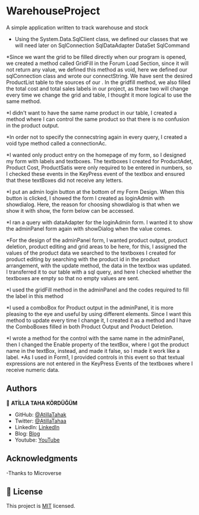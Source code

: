 # WarehouseProject
A simple application written to track warehouse and stock

* Using the System.Data.SqlClient class, we defined our classes that we will need later on
SqlConnection
SqlDataAdapter
DataSet
SqlCommand

*Since we want the grid to be filled directly when our program is opened, we created a method called GridFill in the Forum Load Section, since it will not return any value, we defined this method as void, here we defined our sqlConnection class and wrote our connectString. We have sent the desired ProductList table to the sources of our .
In the gridfill method, we also filled the total cost and total sales labels in our project, as these two will change every time we change the grid and table, I thought it more logical to use the same method.

*I didn't want to have the same name product in our table, I created a method where I can control the same product so that there is no confusion in the product output.

*In order not to specify the connecstring again in every query, I created a void type method called a connectionAc.

*I wanted only product entry on the homepage of my form, so I designed my form with labels and textboxes. The textboxes I created for ProductAdet, Product Cost, ProductSatis were only required to be entered in numbers, so I checked these events in the KeyPress event of the textbox and ensured that these textBoxes did not receive any letters.


*I put an admin login button at the bottom of my Form Design. When this button is clicked, I showed the form I created as loginAdmin with showdialog. Here, the reason for choosing showdialog is that when we show it with show, the form below can be accessed.

*I ran a query with dataAdapter for the loginAdmin form. I wanted it to show the adminPanel form again with showDialog when the value comes.

*For the design of the adminPanel form, I wanted product output, product deletion, product editing and grid areas to be here, for this, I assigned the values ​​of the product data we searched to the textboxes I created for product editing by searching with the product id in the product arrangement, with the update method, the data in the textbox was updated. I transferred it to our table with a sql query, and here I checked whether the textboxes are empty so that no empty values ​​are sent.

*I used the gridFill method in the adminPanel and the codes required to fill the label in this method

*I used a comboBox for Product output in the adminPanel, it is more pleasing to the eye and useful by using different elements. Since I want this method to update every time I change it, I created it as a method and I have the ComboBoxes filled in both Product Output and Product Deletion.

*I wrote a method for the control with the same name in the adminPanel, then I changed the Enable property of the textBox, where I got the product name in the textBox, instead, and made it false, so I made it work like a label.
*As I used in Form1, I provided controls in this event so that textual expressions are not entered in the KeyPress Events of the textboxes where I receive numeric data.


## Authors

👤 **ATİLLA TAHA KÖRDÜĞÜM**

- GitHub: [@AtillaTahak](https://github.com/AtillaTahak)
- Twitter: [@AtillaTahaa](https://twitter.com/AtillaTahaa)
- LinkedIn: [LinkedIn](https://www.linkedin.com/in/atilla-taha-kördüğüm-a93702186/)
- Blog: [Blog](atillataha.blogspot.com)
- Youtube: [YouTube](https://www.youtube.com/channel/UCmoD0x4Z9vdG2PCsI5p8FYg)

## Acknowledgments
-Thanks to Microverse
## 📝 License

This project is [MIT](./MIT.md) licensed.
